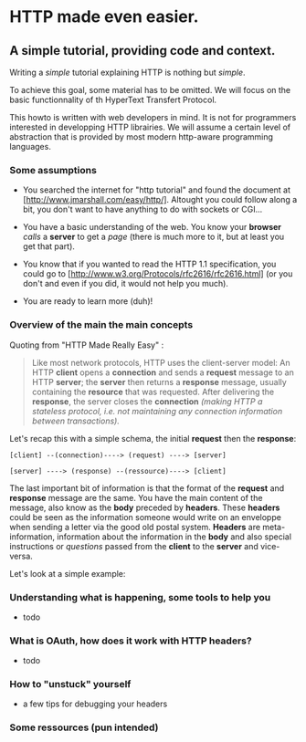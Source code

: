 # HTTP made even easier.

## A simple tutorial, providing code and context.

Writing a _simple_ tutorial explaining HTTP is nothing but _simple_.

To achieve this goal, some material has to be omitted. We will focus on the basic functionnality of th HyperText Transfert Protocol.

This howto is written with web developers in mind. It is not for programmers interested in developping HTTP librairies. We will assume a certain level of abstraction that is provided by most modern http-aware programming languages.

### Some assumptions

* You searched the internet for "http tutorial" and found the document at [http://www.jmarshall.com/easy/http/]. Altought you could follow along a bit, you don't want to have anything to do with sockets or CGI...

* You have a basic understanding of the web. You know your **browser** _calls_ a **server** to get a _page_ (there is much more to it, but at least you get that part). 

* You know that if you wanted to read the HTTP 1.1 specification, you could go to [http://www.w3.org/Protocols/rfc2616/rfc2616.html] (or you don't and even if you did, it would not help you much).

* You are ready to learn more (duh)!

### Overview of the main the main concepts

Quoting from "HTTP Made Really Easy" :

> Like most network protocols, HTTP uses the client-server model: An HTTP **client** opens a **connection** and sends a **request** message to an HTTP **server**; the **server** then returns a **response** message, usually containing the **resource** that was requested. After delivering the **response**, the server closes the **connection** _(making HTTP a stateless protocol, i.e. not maintaining any connection information between transactions)._

Let's recap this with a simple schema, the initial **request** then the **response**:

    [client] --(connection)----> (request) ----> [server]

    [server] ----> (response) --(ressource)----> [client]

The last important bit of information is that the format of the **request** and **response** message are the same. You have the main content of the message, also know as the **body** preceded by **headers**. These **headers** could be seen as the information someone would write on an enveloppe when sending a letter via the good old postal system. **Headers** are meta-information, information about the information in the **body** and also special instructions or _questions_ passed from the **client** to the **server** and vice-versa.

Let's look at a simple example:




### Understanding what is happening, some tools to help you

* todo

### What is OAuth, how does it work with HTTP headers?

* todo 

### How to "unstuck" yourself

* a few tips for debugging your headers

### Some ressources (pun intended)